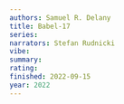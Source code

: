 ```yaml
---
authors: Samuel R. Delany
title: Babel-17
series:
narrators: Stefan Rudnicki
vibe:
summary:
rating:
finished: 2022-09-15
year: 2022
---
```

